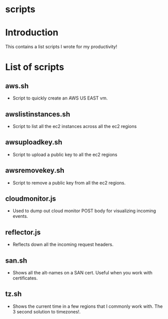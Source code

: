 # scripts

# Introduction
This contains a list scripts I wrote for my productivity!

# List of scripts

## aws.sh
* Script to quickly create an AWS US EAST vm.

## awslistinstances.sh
* Script to list all the ec2 instances across all the ec2 regions

## awsuploadkey.sh
* Script to upload a public key to all the ec2 regions

## awsremovekey.sh
* Script to remove a public key from all the ec2 regions.

## cloudmonitor.js
* Used to dump out cloud monitor POST body for visualizing incoming events.

## reflector.js
* Reflects down all the incoming request headers.

## san.sh
* Shows all the alt-names on a SAN cert. Useful when you work with certificates.

## tz.sh
* Shows the current time in a few regions that I commonly work with. The 3 second solution to timezones!.